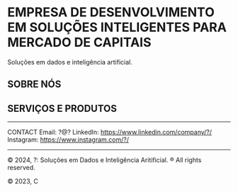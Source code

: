 # EMPRESA DE DESENVOLVIMENTO EM SOLUÇÕES INTELIGENTES PARA MERCADO DE CAPITAIS

Soluções em dados e inteligência artificial.

## SOBRE NÓS

## SERVIÇOS E PRODUTOS

---

CONTACT
Email: ?@?
LinkedIn: https://www.linkedin.com/company/?/
Instagram: https://www.instagram.com/?/

---

© 2024, ?: Soluções em Dados e Inteligência Aritificial. ® All rights reserved.



© 2023, C
